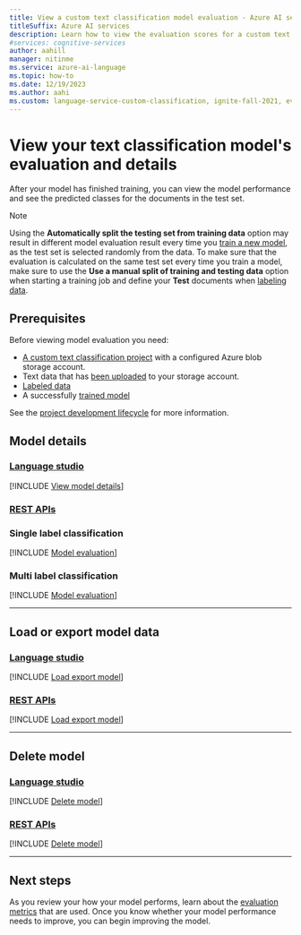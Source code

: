 ```yaml
---
title: View a custom text classification model evaluation - Azure AI services
titleSuffix: Azure AI services
description: Learn how to view the evaluation scores for a custom text classification model
#services: cognitive-services
author: aahill
manager: nitinme
ms.service: azure-ai-language
ms.topic: how-to
ms.date: 12/19/2023
ms.author: aahi
ms.custom: language-service-custom-classification, ignite-fall-2021, event-tier1-build-2022
---
```


# View your text classification model's evaluation and details

After your model has finished training, you can view the model performance and see the predicted classes for the documents in the test set. 

> [!NOTE]
> Using the **Automatically split the testing set from training data** option may result in different model evaluation result every time you [train a new model](train-model.md), as the test set is selected randomly from the data. To make sure that the evaluation is calculated on the same test set every time you train a model, make sure to use the **Use a manual split of training and testing data** option when starting a training job and define your **Test** documents when [labeling data](tag-data.md).

## Prerequisites

Before viewing model evaluation you need:

* [A custom text classification project](create-project.md) with a configured Azure blob storage account.
* Text data that has [been uploaded](design-schema.md#data-preparation) to your storage account.
* [Labeled data](tag-data.md)
* A successfully [trained model](train-model.md)

See the [project development lifecycle](../overview.md#project-development-lifecycle) for more information.

## Model details

### [Language studio](#tab/language-studio)

[!INCLUDE [View model details](../includes/language-studio/model-evaluation.md)]

### [REST APIs](#tab/rest-api)

### Single label classification
[!INCLUDE [Model evaluation](../includes/rest-api/model-evaluation-single-label.md)]

### Multi label classification 

[!INCLUDE [Model evaluation](../includes/rest-api/model-evaluation-multi-label.md)]

---

## Load or export model data

### [Language studio](#tab/Language-studio)

[!INCLUDE [Load export model](../../conversational-language-understanding/includes/language-studio/load-export-model.md)]


### [REST APIs](#tab/REST-APIs)

[!INCLUDE [Load export model](../includes/rest-api/load-export-model.md)]

---

## Delete model

### [Language studio](#tab/language-studio)

[!INCLUDE [Delete model](../includes/language-studio/delete-model.md)]


### [REST APIs](#tab/rest-api)

[!INCLUDE [Delete model](../includes/rest-api/delete-model.md)]


---

## Next steps

As you review your how your model performs, learn about the [evaluation metrics](../concepts/evaluation-metrics.md) that are used. Once you know whether your model performance needs to improve, you can begin improving the model.
